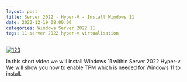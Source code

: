 ```yaml
---
layout: post
title: Server 2022 - Hyper-V - Install Windows 11
date: 2022-12-19 08:00:00
categories: Windows Server 2022 11
tags: 11 server 2022 hyper-v virtualisation
---
```


[![123](https://i9.ytimg.com/vi/Vzks9iqvNos/hqdefault.jpg?v=63a033f1&sqp=CNypyp0G&rs=AOn4CLCaUYvTK8wMYnuBIUpYfsBq7RdO6g)](https://youtu.be/Vzks9iqvNos)

In this short video we will install Windows 11 within Server 2022 Hyper-v.
We will show you how to enable TPM which is needed for Windows 11 to install.



